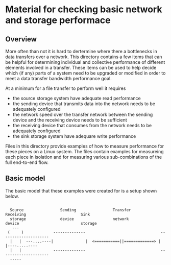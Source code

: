 # Material for checking basic network and storage performace

## Overview

More often than not it is hard to dertermine where there a bottlenecks in data transfers over a network. This
directory contains a few items that can be helpful for determining individual and collective performance of different 
elements involved in a transfer. These items can be used to help decide which (if any) parts of a system need to be upgraded
or modified in order to meet a data transfer bandwidth performance goal.

At a minimum for a file transfer to perform well it requires 

- the source storage system have adequate read performance
- the sending device that transmits data into the network needs to be adequately configured
- the network speed over the transfer network between the sending device and the receiving device needs to be sufficient
- the receiving device that consumes from the network needs to be adequately configured
- the sink storage system have adequare write performance

Files in this directory provide examples of how to measure performance for these pieces on a Linux system. The
files contain examples for measureing each piece in isolation and for measuring various sub-combinations of
the full end-to-end flow. 

## Basic model

The basic model that these examples were created for is a setup shown below.

```

  Source                Sending                Transfer                 Receiving                        Sink
  storage               device                 network                  device                           storage
   ---
 (     )             --------------                                 ---------------------
  |   |  ---....----|              |  <===========||=============> |                     |----.....----
  |   |              --------------                                 ---------------------
  -----
```
